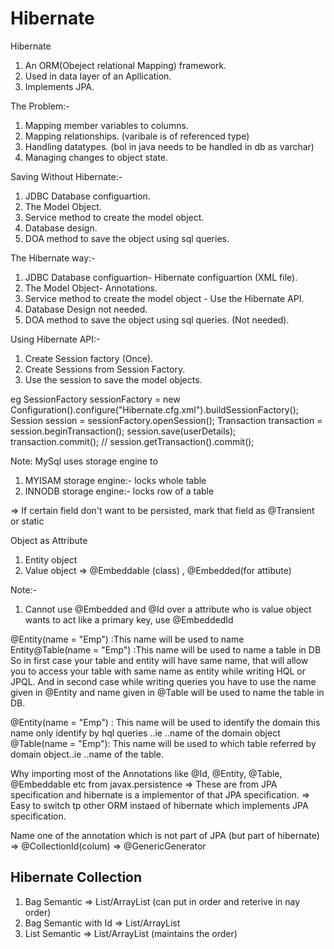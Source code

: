 # Hibernate

Hibernate


1. An ORM(Obeject relational Mapping) framework.
2. Used in data layer of an Apllication.
3. Implements JPA.


The Problem:-
1. Mapping member variables to columns.
2. Mapping relationships. (varibale is of referenced type)
3. Handling datatypes. (bol in java needs to be handled in db as varchar)
4. Managing changes to object state.


Saving Without Hibernate:-
1. JDBC Database configuartion.
2. The Model Object.
3. Service method to create the model object.
4. Database design.
5. DOA method to save the object using sql queries.

The Hibernate way:-
1. JDBC Database configuartion- Hibernate configuartion (XML file).
2. The Model Object- Annotations.
3. Service method to create the model object - Use the Hibernate API.
4. Database Design not needed.
5. DOA method to save the object using sql queries. (Not needed).

Using Hibernate API:-
1. Create Session factory (Once).
2. Create Sessions from Session Factory.
3. Use the session to save the model objects.

eg  	SessionFactory sessionFactory = new Configuration().configure("Hibernate.cfg.xml").buildSessionFactory();
		Session session = sessionFactory.openSession();
		Transaction transaction = session.beginTransaction();
		session.save(userDetails);
		transaction.commit();           // session.getTransaction().commit();
		
		
Note: 
MySql uses storage engine to 
1. MYISAM storage engine:- locks whole table
2. INNODB storage engine:- locks row of a table		


=> If certain field don't want to be persisted, mark that field as @Transient or static


Object as Attribute
1. Entity object
2. Value object  => @Embeddable (class)  , @Embedded(for attibute)

Note:- 
1. Cannot use @Embedded and @Id over a attribute who is value object wants to act like a primary key, use @EmbeddedId


@Entity(name = "Emp") :This name will be used to name Entity@Table(name = "Emp") :This name will be used to name a table in DB
So in first case your table and entity will have same name, that will allow you to access your table with same name as entity while writing HQL or JPQL.
And in second case while writing queries you have to use the name given in @Entity and name given in @Table will be used to name the table in DB.

@Entity(name = "Emp") : This name will be used to identify the domain this name only identify by hql queries ..ie ..name of the domain object
@Table(name = "Emp"): This name will be used to which table referred by domain object..ie ..name of the table.



Why importing most of the Annotations like @Id, @Entity, @Table, @Embeddable etc from javax.persistence
=> These are from JPA specification and hibernate is a implementor of that JPA specification.
=> Easy to switch tp other ORM instaed of hibernate which implements JPA specification.

Name one of the annotation which is not part of JPA (but part of hibernate)
=> @CollectionId(colum)
=> @GenericGenerator




## Hibernate Collection
1. Bag Semantic  		 => List/ArrayList   (can put in order and reterive in nay order)
2. Bag Semantic with Id  => List/ArrayList
3. List Semantic         => List/ArrayList   (maintains the order)  